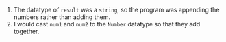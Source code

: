 1) The datatype of `result` was a `string`, so the program was appending the numbers rather than adding them.
2) I would cast `num1` and `num2` to the `Number` datatype so that they add together.